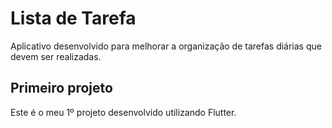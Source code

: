 # Lista de Tarefa

Aplicativo desenvolvido para melhorar a organização de tarefas diárias que devem ser realizadas.

## Primeiro projeto

Este é o meu 1º projeto desenvolvido utilizando Flutter. 
